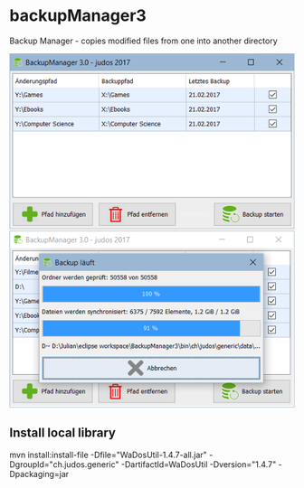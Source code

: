 # backupManager3
Backup Manager - copies modified files from one into another directory

<img src="https://github.com/judos/backupManager3/raw/master/Screenshots/v3.0-1.PNG" />
<img src="https://github.com/judos/backupManager3/raw/master/Screenshots/v3.0.PNG" />



## Install local library

mvn install:install-file -Dfile="WaDosUtil-1.4.7-all.jar" -DgroupId="ch.judos.generic" -DartifactId=WaDosUtil -Dversion="1.4.7" -Dpackaging=jar